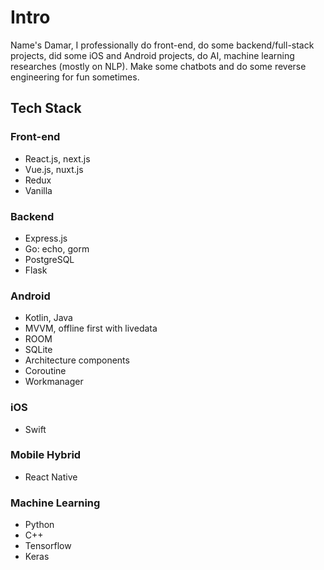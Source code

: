 # Intro
Name's Damar, I professionally do front-end, do some backend/full-stack projects, did some iOS and Android projects, do AI, machine learning researches (mostly on NLP). Make some chatbots and do some reverse engineering for fun sometimes.

## Tech Stack
### Front-end
- React.js, next.js
- Vue.js, nuxt.js
- Redux
- Vanilla

### Backend
- Express.js
- Go: echo, gorm
- PostgreSQL
- Flask

### Android
- Kotlin, Java
- MVVM, offline first with livedata
- ROOM
- SQLite
- Architecture components
- Coroutine
- Workmanager

### iOS
- Swift

### Mobile Hybrid
- React Native

### Machine Learning
- Python
- C++
- Tensorflow
- Keras
